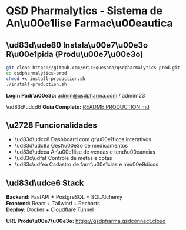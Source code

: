 # QSD Pharmalytics - Sistema de An\u00e1lise Farmac\u00eautica

## \ud83d\ude80 Instala\u00e7\u00e3o R\u00e1pida (Produ\u00e7\u00e3o)

```bash
git clone https://github.com/erickquesada/qsdpharmalytics-prod.git
cd qsdpharmalytics-prod
chmod +x install-production.sh
./install-production.sh
```

**Login Padr\u00e3o:** admin@qsdpharma.com / admin123

\ud83d\udcd6 **Guia Completo:** [README.PRODUCTION.md](./README.PRODUCTION.md)

## \u2728 Funcionalidades

- \ud83d\udcc8 Dashboard com gr\u00e1ficos interativos
- \ud83d\udc8a Gest\u00e3o de medicamentos
- \ud83d\udcca An\u00e1lise de vendas e tend\u00eancias
- \ud83c\udfaf Controle de metas e cotas
- \ud83c\udfea Cadastro de farm\u00e1cias e m\u00e9dicos

## \ud83d\udce6 Stack

**Backend:** FastAPI + PostgreSQL + SQLAlchemy  
**Frontend:** React + Tailwind + Recharts  
**Deploy:** Docker + Cloudflare Tunnel

**URL Produ\u00e7\u00e3o:** https://qsdpharma.qsdconnect.cloud
